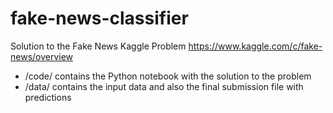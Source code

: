 # fake-news-classifier
Solution to the Fake News Kaggle Problem
https://www.kaggle.com/c/fake-news/overview

- /code/ contains the Python notebook with the solution to the problem
- /data/ contains the input data and also the final submission file with predictions
